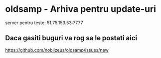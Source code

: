 # oldsamp - Arhiva pentru update-uri
server pentru teste: 51.75.153.53:7777
## Daca gasiti buguri va rog sa le postati aici
https://github.com/nobilzeus/oldsamp/issues/new
